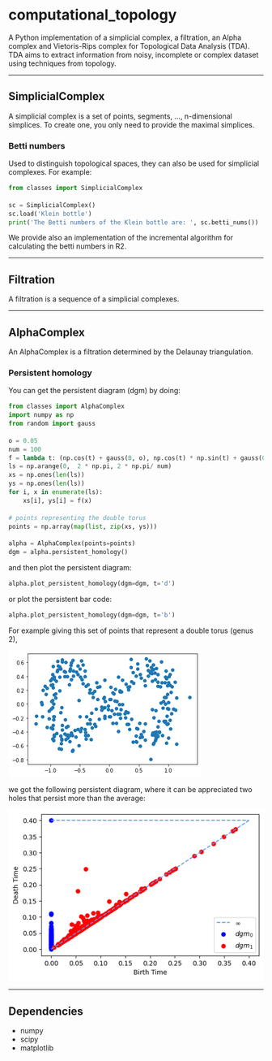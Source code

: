 # computational_topology

A Python implementation of a simplicial complex, a filtration, an Alpha complex and Vietoris-Rips complex for Topological Data Analysis (TDA). TDA aims to extract information from noisy, incomplete or complex dataset using techniques from topology.

---
## SimplicialComplex

A simplicial complex is a set of points, segments, ..., n-dimensional simplices. To create one, you only need to provide the maximal simplices.

### Betti numbers

Used to distinguish topological spaces, they can also be used for simplicial complexes.
For example:

```python
from classes import SimplicialComplex

sc = SimplicialComplex()
sc.load('Klein bottle')
print('The Betti numbers of the Klein bottle are: ', sc.betti_nums())
```

We provide also an implementation of the incremental algorithm for calculating the betti numbers in R2.

---
## Filtration


A filtration is a sequence of a simplicial complexes.

---
## AlphaComplex

An AlphaComplex is a filtration determined by the Delaunay triangulation.

### Persistent homology
 
You can get the persistent diagram (dgm) by doing:


```python
from classes import AlphaComplex
import numpy as np
from random import gauss

o = 0.05
num = 100
f = lambda t: (np.cos(t) + gauss(0, o), np.cos(t) * np.sin(t) + gauss(0, o))
ls = np.arange(0,  2 * np.pi, 2 * np.pi/ num)
xs = np.ones(len(ls))
ys = np.ones(len(ls))
for i, x in enumerate(ls):
    xs[i], ys[i] = f(x)

# points representing the double torus
points = np.array(map(list, zip(xs, ys)))

alpha = AlphaComplex(points=points)
dgm = alpha.persistent_homology()
```

and then plot the persistent diagram:

````python
alpha.plot_persistent_homology(dgm=dgm, t='d')
````

or plot the persistent bar code:

````python
alpha.plot_persistent_homology(dgm=dgm, t='b')
````

For example giving this set of points that represent a double torus (genus 2),

![picture](examples/cloud.png)

we got the following persistent diagram, where it can be appreciated two holes that persist more than the average:

![picture](examples/persistent_homology.png)

---

## Dependencies
- numpy
- scipy
- matplotlib
